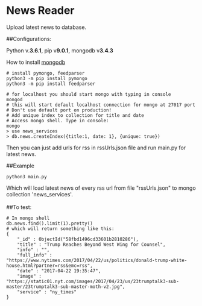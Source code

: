 News Reader
==============
Upload latest news to database.

##Configurations:

Python v.**3.6.1**,
pip v**9.0.1**,
mongodb v**3.4.3**

How to install [mongodb](https://docs.mongodb.com/manual/installation/#tutorials)
```
# install pymongo, feedparser
python3 -m pip install pymongo
python3 -m pip install feedparser

# for localhost you should start mongo with typing in console
mongod
# this will start default localhost connection for mongo at 27017 port
# Don't use default port on production!
# Add unique index to collection for title and date
# Access mongo shell. Type in console:
mongo
> use news_services
> db.news.createIndex({title:1, date: 1}, {unique: true})
```
Then you can just add urls for rss in rssUrls.json file
and run main.py for latest news.

##Example

```
python3 main.py
```
Which will load latest news of every rss url from file "rssUrls.json" to mongo collection 'news_services'.
<br><br>
##To test:

```
# In mongo shell
db.news.find().limit(1).pretty()
# which will return something like this:
{
	"_id" : ObjectId("58fbd1496cd33601b2810286"),
	"title" : "Trump Reaches Beyond West Wing for Counsel",
	"info" : "",
	"full_info" : "https://www.nytimes.com/2017/04/22/us/politics/donald-trump-white-house.html?partner=rss&emc=rss",
	"date" : "2017-04-22 19:35:47",
	"image" : "https://static01.nyt.com/images/2017/04/23/us/23trumptalk3-sub-master/23trumptalk3-sub-master-moth-v2.jpg",
	"service" : "ny_times"
}
```